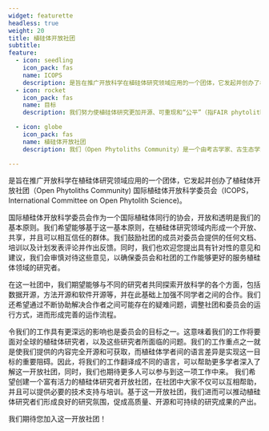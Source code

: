 ```yaml
---
widget: featurette
headless: true
weight: 20
title: 植硅体开放社团
subtitle: 
feature:
  - icon: seedling
    icon_pack: fas
    name: ICOPS
    description: 是旨在推广开放科学在植硅体研究领域应用的一个团体，它发起并创办了植硅体开放社团（Open Phytoliths Community  国际植硅体开放科学委员会（ICOPS，International Committee on Open Phytolith Science。
  - icon: rocket
    icon_pack: fas
    name: 目标
    description: 我们努力使植硅体研究更加开源、可重现和“公平”（指FAIR phytolith project）。

  - icon: globe
    icon_pack: fas
    name: 植硅体开放社团
    description: 我们（Open Phytoliths Community）是一个由考古学家、古生态学家、古生物学家和植物学家等组成的国际多学科社团。

---
```


是旨在推广开放科学在植硅体研究领域应用的一个团体，它发起并创办了植硅体开放社团（Open Phytoliths Community) 国际植硅体开放科学委员会（ICOPS，International Committee on Open Phytolith Science)。

国际植硅体开放科学委员会作为一个国际植硅体同行的协会，开放和透明是我们的基本原则。我们希望能够基于这一基本原则，在植硅体研究领域内形成一个开放、共享，并且可以相互信任的群体。我们鼓励社团的成员对委员会提供的任何文档、培训以及计划发表评论并作出反馈。同时，我们也欢迎您提出具有针对性的意见和建议，我们会审慎对待这些意见，以确保委员会和社团的工作能够更好的服务植硅体领域的研究者。 

在这一社团中，我们期望能够与不同的研究者共同探索开放科学的各个方面，包括数据开源，方法开源和软件开源等，并在此基础上加强不同学者之间的合作。我们还希望通过不断协助解决合作者之间可能存在的疑难问题，调整社团和委员会的运行方式，进而形成完善的运作流程。

令我们的工作具有更深远的影响也是委员会的目标之一。这意味着我们的工作将要面对全球的植硅体研究者，以及这些研究者所面临的问题。我们的工作重点之一就是使我们提供的内容完全开源和可获取，而植硅体学者间的语言差异是实现这一目标的重要阻碍。因此，将我们的工作翻译成不同的语言，可以帮助更多学者深入了解这一开放社团，同时，我们也期待更多人可以参与到这一项工作中来。
我们希望创建一个富有活力的植硅体研究者开放社团，在社团中大家不仅可以互相帮助，并且可以提供必要的技术支持与培训。基于这一开放社团，我们进而可以推动植硅体研究者们形成良好的研究氛围，促成高质量、开源和可持续的研究成果的产出。
 
 我们期待您加入这一开放社团！
